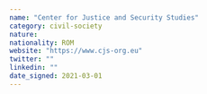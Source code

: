 ```yaml
---
name: "Center for Justice and Security Studies"
category: civil-society
nature:
nationality: ROM
website: "https://www.cjs-org.eu"
twitter: ""
linkedin: ""
date_signed: 2021-03-01
---
```


